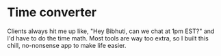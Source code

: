# Time converter

Clients always hit me up like, "Hey Bibhuti, can we chat at 1pm EST?" and I'd have to do the time math. Most tools are way too extra, so I built this chill, no-nonsense app to make life easier.